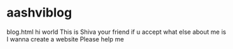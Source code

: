 # aashviblog
blog.html
hi world
This is Shiva 
your friend if u accept
what else about me is I wanna create a website 
Please help me
